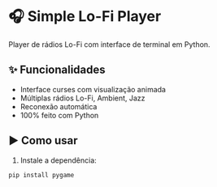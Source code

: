 # 🎧 Simple Lo-Fi Player

Player de rádios Lo-Fi com interface de terminal em Python.

## ✨ Funcionalidades
- Interface curses com visualização animada
- Múltiplas rádios Lo-Fi, Ambient, Jazz
- Reconexão automática
- 100% feito com Python

## ▶ Como usar

1. Instale a dependência:
```bash
pip install pygame
